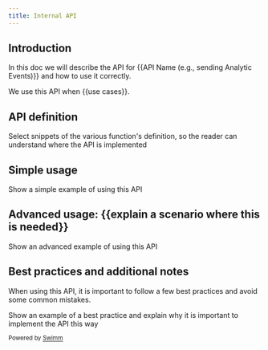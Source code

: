 ```yaml
---
title: Internal API
---
```

## Introduction

In this doc we will describe the API for {{API Name (e.g., sending Analytic Events)}} and how to use it correctly.

We use this API when {{use cases}}.

## API definition

<SwmSnippetPlaceholder>

Select snippets of the various function's definition, so the reader can understand where the API is implemented

</SwmSnippetPlaceholder>

## Simple usage

<SwmSnippetPlaceholder>

Show a simple example of using this API

</SwmSnippetPlaceholder>

## Advanced usage: {{explain a scenario where this is needed}}

<SwmSnippetPlaceholder>

Show an advanced example of using this API

</SwmSnippetPlaceholder>

## Best practices and additional notes

When using this API, it is important to follow a few best practices and avoid some common mistakes.

<SwmSnippetPlaceholder>

Show an example of a best practice and explain why it is important to implement the API this way

</SwmSnippetPlaceholder>

<SwmMeta version="3.0.0" repo-id="Z2l0aHViJTNBJTNBY3NoYXJwLXNoYXVsLXRlc3QlM0ElM0Fzd2ltbWlv" repo-name="csharp-shaul-test"><sup>Powered by [Swimm](https://swimm-web-app.web.app/)</sup></SwmMeta>
